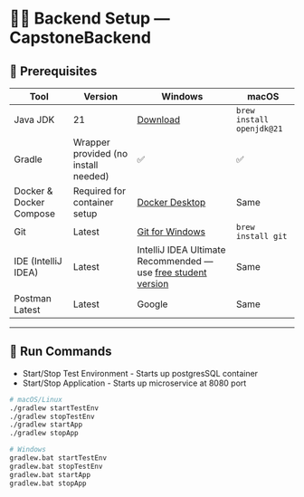# 🧑‍💻 Backend Setup — CapstoneBackend

## 🚧 Prerequisites

| Tool                    | Version | Windows                                                                                                                  | macOS                                |
|-------------------------|---------|--------------------------------------------------------------------------------------------------------------------------|---------------------------------------|
| Java JDK                | 21      | [Download](https://adoptium.net/)                                                                                        | `brew install openjdk@21`            |
| Gradle                  | Wrapper provided (no install needed) | ✅                                                                                                                        | ✅                                     |
| Docker & Docker Compose | Required for container setup                     | [Docker Desktop](https://www.docker.com/products/docker-desktop)                                                         | Same |
| Git                     | Latest  | [Git for Windows](https://git-scm.com/)                                                                                  | `brew install git`                   |
| IDE (IntelliJ IDEA)     | Latest  | IntelliJ IDEA Ultimate Recommended — use [free student version](https://www.jetbrains.com/community/education/#students) | Same |
| Postman Latest          | Latest  | Google                                                                                                                   | Same |

---

## 🚀 Run Commands

- Start/Stop Test Environment - Starts up postgresSQL container
- Start/Stop Application - Starts up microservice at 8080 port 

```bash
# macOS/Linux
./gradlew startTestEnv
./gradlew stopTestEnv
./gradlew startApp
./gradlew stopApp

# Windows
gradlew.bat startTestEnv
gradlew.bat stopTestEnv
gradlew.bat startApp
gradlew.bat stopApp
